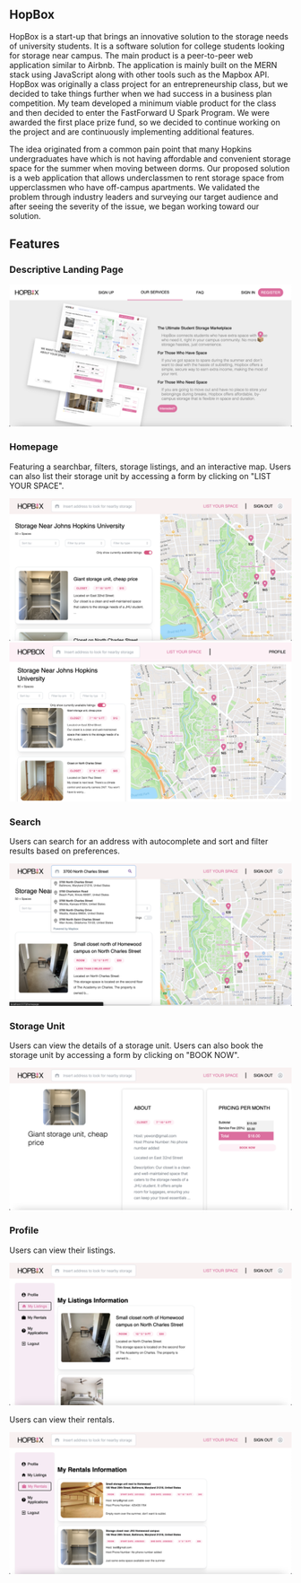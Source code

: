 ## HopBox

HopBox is a start-up that brings an innovative solution to the storage needs of university students. It is a software solution for college students looking for storage near campus. The main product is a peer-to-peer web application similar to Airbnb. The application is mainly built on the MERN stack using JavaScript along with other tools such as the Mapbox API. HopBox was originally a class project for an entrepreneurship class, but we decided to take things further when we had success in a business plan competition. My team developed a minimum viable product for the class and then decided to enter the FastForward U Spark Program. We were awarded the first place prize fund, so we decided to continue working on the project and are continuously implementing additional features.

The idea originated from a common pain point that many Hopkins undergraduates have which is not having affordable and convenient storage space for the summer when moving between dorms. Our proposed solution is a web application that allows underclassmen to rent storage space from upperclassmen who have off-campus apartments. We validated the problem through industry leaders and surveying our target audience and after seeing the severity of the issue, we began working toward our solution.

## Features

### Descriptive Landing Page

<img src="https://github.com/KiwiThePoodle/HopBox/blob/main/Preview.png">

### Homepage

Featuring a searchbar, filters, storage listings, and an interactive map. Users can also list their storage unit by accessing a form by clicking on "LIST YOUR SPACE".

<img src="https://github.com/KiwiThePoodle/HopBox/blob/main/Homepage.png">

<img src="https://github.com/KiwiThePoodle/HopBox/blob/main/Map.png">

### Search

Users can search for an address with autocomplete and sort and filter results based on preferences.

<img src="https://github.com/KiwiThePoodle/HopBox/blob/main/Search%20Location.png">

### Storage Unit

Users can view the details of a storage unit. Users can also book the storage unit by accessing a form by clicking on "BOOK NOW".

<img src="https://github.com/KiwiThePoodle/HopBox/blob/main/Storage%20Unit.png">

### Profile

Users can view their listings.

<img src="https://github.com/KiwiThePoodle/HopBox/blob/main/My%20Listings.png">

Users can view their rentals.

<img src="https://github.com/KiwiThePoodle/HopBox/blob/main/My%20Rentals.png">
